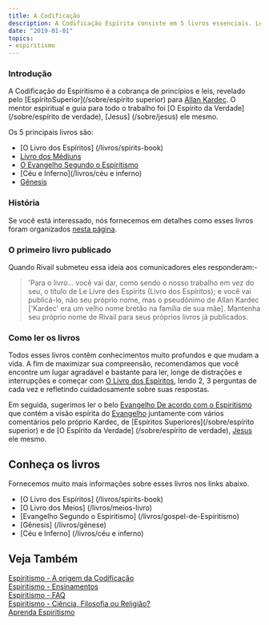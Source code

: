 ```yaml
---
title: A Codificação
description: A Codificação Espírita consiste em 5 livros essenciais. Leia para conhecê-los.
date: "2019-01-01"
topics:
- espiritismo
---
```


### Introdução 
A Codificação do Espiritismo é a cobrança de princípios e leis, 
revelado pelo [EspíritoSuperior](/sobre/espírito superior)
para [Allan Kardec](/bio/allan-kardec). O mentor espiritual e guia para 
todo o trabalho foi [O Espírito da Verdade](/sobre/espírito de verdade),
[Jesus] (/sobre/jesus) ele mesmo.

Os 5 principais livros são:
* [O Livro dos Espíritos] (/livros/spirits-book)
* [Livro dos Médiuns](/livros/meios-livro)
* [O Evangelho Segundo o Espiritismo](/livros/gospel-de-Espiritismo)
* [Céu e Inferno](/livros/céu e inferno)
* [Gênesis](/livros/gênese)

### História
Se você está interessado, nós fornecemos em detalhes como esses livros foram
organizados [nesta página](../origens).

### O primeiro livro publicado
Quando Rivail submeteu essa ideia aos comunicadores eles responderam:-

> 'Para o livro... você vai dar, como sendo o nosso trabalho em vez do seu,
o título de Le Livre des Espirits (Livro dos Espíritos); e você vai publicá-lo,
não seu próprio nome, mas o pseudônimo de Allan Kardec ['Kardec' era um velho
nome bretão na família de sua mãe].  Mantenha seu próprio nome de Rivail para
seus próprios livros já publicados.

### Como ler os livros
Todos esses livros contêm conhecimentos muito profundos e que mudam a vida. A
fim de maximizar sua compreensão, recomendamos que você encontre um lugar
agradável e bastante para ler, longe de distrações e interrupções e começar com
[O Livro dos Espíritos](/livros/allan-kardec/spirits-book), lendo 2, 3 perguntas
de cada vez e refletindo cuidadosamente sobre suas respostas.

Em seguida, sugerimos ler o belo [Evangelho De acordo com o
Espiritismo](/livros/allan-kardec/gospel-de-Espiritismo) que contém a visão
espírita do [Evangelho](/evangelho) juntamente com vários comentários pelo
próprio Kardec, de [Espíritos Superiores](/sobre/espírito superior) e de [O
Espírito da Verdade] (/sobre/espírito de verdade), [Jesus](/sobre/jesus) ele
mesmo.

## Conheça os livros
Fornecemos muito mais informações sobre esses livros nos links abaixo.
* [O Livro dos Espíritos] (/livros/spirits-book)  
* [O Livro dos Meios] (/livros/meios-livro)  
* [Evangelho Segundo o Espiritismo] (/livros/gospel-de-Espiritismo)  
* [Gênesis] (/livros/gênese)  
* [Céu e Inferno] (/livros/céu e inferno)  

## Veja Também
[Espiritismo - A origem da Codificação](../origens)   
[Espiritismo - Ensinamentos](../ensinamentos)  
[Espiritismo - FAQ](../faq)  
[Espiritismo - Ciência, Filosofia ou Religião?](../ciência-filosofia-religião)  
[Aprenda Espiritismo](../aprender)  
